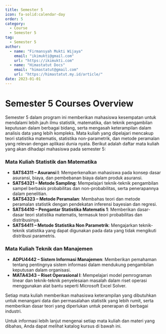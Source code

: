 ```yaml
--- 
title: Semester 5
icon: fa-solid:calendar-day
order: 5
category:
  - Course
  - Semester 5
tag:
  - Semester 5
author:
  - name: "Firmansyah Mukti Wijaya"
    email: "ikimukti@gmail.com"
    url: "https://ikimukti.com"
  - name: "Himastatut Docs"
    email: "himastatut@gmail.com"
    url: "https://himastatut.my.id/article/"
date: 2023-01-01
--- 
```


# Semester 5 Courses Overview

Semester 5 dalam program ini memberikan mahasiswa kesempatan untuk mendalami lebih jauh ilmu statistik, matematika, dan teknik pengambilan keputusan dalam berbagai bidang, serta mengasah keterampilan dalam analisis data yang lebih kompleks. Mata kuliah yang dipelajari mencakup teori statistika matematis, statistika non-parametrik, dan metode peramalan yang relevan dengan aplikasi dunia nyata. Berikut adalah daftar mata kuliah yang akan dihadapi mahasiswa pada semester 5:

### Mata Kuliah Statistik dan Matematika
- **SATS4311 – Asuransi I**: Memperkenalkan mahasiswa pada konsep dasar asuransi, biaya, dan pembebanan biaya dalam produk asuransi.
- **SATS4321 – Metode Sampling**: Mempelajari teknik-teknik pengambilan sampel berbasis probabilitas dan non-probabilitas, serta penerapannya dalam penelitian.
- **SATS4323 – Metode Peramalan**: Membahas teori dan metode peramalan statistik dengan pendekatan inferensi bayesian dan regresi.
- **SATS4410 – Pengantar Statistika Matematis 1**: Memberikan dasar-dasar teori statistika matematis, termasuk teori probabilitas dan distribusinya.
- **SATS4411 – Metode Statistika Non Parametrik**: Mengajarkan teknik-teknik statistika yang dapat digunakan pada data yang tidak mengikuti distribusi parametris.

### Mata Kuliah Teknik dan Manajemen
- **ADPU4442 – Sistem Informasi Manajemen**: Memberikan pemahaman tentang pentingnya sistem informasi dalam mendukung pengambilan keputusan dalam organisasi.
- **MATA4343 – Riset Operasional I**: Mempelajari model pemrograman linear dan teknik-teknik penyelesaian masalah dalam riset operasi menggunakan alat bantu seperti Microsoft Excel Solver.

Setiap mata kuliah memberikan mahasiswa keterampilan yang dibutuhkan untuk menangani data dan permasalahan statistik yang lebih rumit, serta memberikan dasar teori yang diperlukan untuk penerapan di berbagai industri.

Untuk informasi lebih lanjut mengenai setiap mata kuliah dan materi yang dibahas, Anda dapat melihat katalog kursus di bawah ini.

<Catalog />
